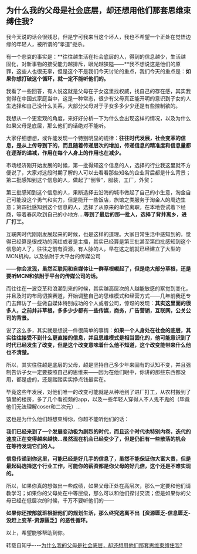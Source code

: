 ## 为什么我的父母是社会底层，却还想用他们那套思维束缚住我?

我今天说的话会很残忍，但是宁可我来当这个坏人，我也不希望一个正处在觉悟边缘的年轻人，被所谓的“孝道”扼杀。   

有一个悲哀的事实是：**往往越生活在社会底层的人，得到的信息越少，生活越固化，对新事物的接受能力越排斥，眼光越狭隘——**我不想说这是他们的原罪，这些人也很无辜，但是这个不是我们今天讨论的重点，我们今天的重点是：**如果你想打破这个循环，就一定不能听他们的。**  


我看了一些回答，有人说这就是父母在子女这里找权威，找自己的存在感，其实我觉得在中国式家庭当中，这是一种常态，很少有父母真正能开明的意识到子女的人生选择和自己没什么关系，大部分父母对于子女多多少少还是有些控制欲的。  


我想从一个更宏观的角度，来好好分析一下为什么会出现这样的情况，以及为什么如果父母是底层，那么他们的话绝对不能听。  


大家仔细想想，或许能发现一个特别明显的规律：**往往时代发展，社会变革的信息，是从上传导到下的，而且随着传递层次的增加，传递信息的精准度和信息量都在逐渐的递减，作用在每个人身上的作用也在减少。**  


市场经济刚开始发展的时候，第一批得知这个信息的人，选择的行业我这里就不方便说了，大家对这段时期了解的人可以去看看那些知名的企业背后都是什么背景；第二批感知到这个信息的人，做起了“倒爷”，服装，工厂，外贸；  


第三批感知到这个信息的人，果断选择去沿海的城市做起了自己的小生意，淘金自己可能没这个勇气和实力，但是能开一些饭店，旅馆之类服务于淘金人的周边生意；第四批感知到这个信息的人，选择了从原来的单位离职，在本地尝试着下经商，等着春风吹到自己的小地方....**等到了最后的那一批人，选择了背井离乡，进厂打工。**  


互联网时代刚刚发展起来的时候，也是这样的道理。大家日常生活中感知到的，觉得已经算是很成功的网红或者是主播，其实已经算是第三批甚至第四批感知到这个信息的人了，往往之前有资源，有人脉的人，早在这之前就已经建立了大型的MCN机构，以及依附于大平台的传媒公司

**——你会发现，虽然互联网和自媒体让一群草根崛起了，但是绝大部分草根，还是要听MCN和依附于平台的传媒公司的话。**  


而往往在一波变革和浪潮到来的时候，其实越高层次的人越能敏感的察觉到变化，并且及时的布局切换赛道，开始调整自己的思维模式和经营方式——几年前我还专门去拜访了一些做自媒体特别成功的个人或者公司，惊讶的发现：**其实这里面的很多人，之前并非草根，多多少少都有一些传媒，商务，广告营销，互联网，公关公司的背景。**    


说了这么多，其实就是想说一件很简单的事情：**如果一个人身处在社会的底层，其实往往接受不到什么更直接的信息，并且思维模式是相当固化的，他可能意识到了时代已经发生了改变，但是这个改变意味着什么他不知道，这个改变能带来什么他也不清楚。**

所以，其实往往越是底层的父母，越是坚持自己多少年来固有的认知不变，并且强制告诉子女一定要按照自己的思维来——因为在他们眼中，你讲的那些东西都没用，都是虚的，还是踏踏实实挣点钱最实在。

毕竟这些年发展，对他们唯一的改变可能就是从种地到了进厂打工，从农村搬到了镇里的楼房，多了几个看视频的app，以及一些年轻人穿得人不人鬼不鬼的（毕竟他们无法理解coser和二次元）...

这也是为什么他们越想束缚你，你越不能听他们的话：

**我们已经来到了一个发展变动极为剧烈的时代，而且这个时代也特别内卷，迭代的速度正在变得越来越快...虽然现在机会已经变少了，但是仍旧有一些散落的机会在等待发现它们的人。**

**信息传递到你这里，可能已经是好几手的信息了，虽然不能保证你大富大贵，但是最起码选择这个行业工作，可能你的薪资都是你父母的好几倍，这个还是不难实现的。**

所以，如果你真的想做出一些成绩，如果父母正处在高层次，那么一定要和他们请教学习；如果你的父母处在中等层级，那么可以和他们探讨交流；但是如果你的父母已经在低层次的时候，千万不要听他们的——

**如果你还按部就班根据他们的规划生活，那么终究逃离不出【资源匮乏-信息匮乏-没赶上变革-资源匮乏】的恶性循环。**

以上，希望能够帮助到你。  


转载自知乎----[为什么我的父母是社会底层，却还想用他们那套思维束缚住我?](https://www.zhihu.com/question/538846835/answer/2564555334)


